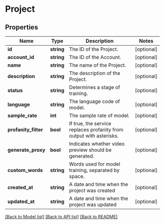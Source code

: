 # Project

## Properties
Name | Type | Description | Notes
------------ | ------------- | ------------- | -------------
**id** | **string** | The ID of the Project. | [optional] 
**account_id** | **string** | The ID of the Account. | [optional] 
**name** | **string** | The name of the Project. | [optional] 
**description** | **string** | The description of the Project. | [optional] 
**status** | **string** | Determines a stage of training. | [optional] 
**language** | **string** | The language code of model. | [optional] 
**sample_rate** | **int** | The sample rate of model. | [optional] 
**profanity_filter** | **bool** | If true, the service replaces profanity from output with asterisks. | [optional] 
**generate_proxy** | **bool** | Indicates whether video preview should be generated. | [optional] 
**custom_words** | **string** | Words used for model training, separated by space. | [optional] 
**created_at** | **string** | A date and time when the project was created | [optional] 
**updated_at** | **string** | A date and time when the project was updated | [optional] 

[[Back to Model list]](../README.md#documentation-for-models) [[Back to API list]](../README.md#documentation-for-api-endpoints) [[Back to README]](../README.md)



